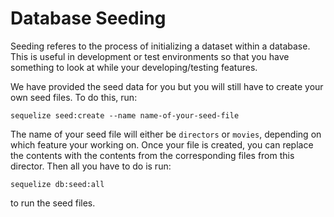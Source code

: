 # Database Seeding

Seeding referes to the process of initializing a dataset within a database. This
is useful in development or test environments so that you have something to look
at while your developing/testing features.

We have provided the seed data for you but you will still have to create your
own seed files. To do this, run:

```
sequelize seed:create --name name-of-your-seed-file
```

The name of your seed file will either be `directors` or `movies`, depending on
which feature your working on. Once your file is created, you can replace the
contents with the contents from the corresponding files from this director. Then
all you have to do is run:
```
sequelize db:seed:all
```
to run the seed files.
